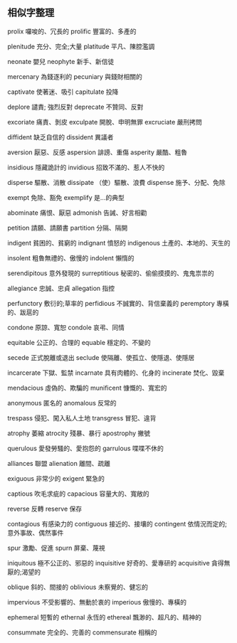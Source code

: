 ## 相似字整理
prolix   囉唆的、冗長的
prolific 豐富的、多產的

plenitude 充分、完全;大量
platitude 平凡、陳腔濫調

neonate  嬰兒
neophyte 新手、新信徒

mercenary 為錢逐利的
pecuniary 與錢財相關的

captivate  使著迷、吸引
capitulate 投降

deplore   譴責; 強烈反對
deprecate 不贊同、反對

excoriate  痛責、剝皮
exculpate  開脫、申明無罪
excruciate 嚴刑拷問

diffident 缺乏自信的
dissident 異議者

aversion  厭惡、反感
aspersion 誹謗、重傷
asperity  嚴酷、粗魯

insidious  隱藏詭計的
invidious  招致不滿的、惹人不快的

disperse   驅散、消散
dissipate （使）驅散、浪費
dispense   施予、分配、免除

exempt     免除、豁免
exemplify  是...的典型

abominate  痛恨、厭惡
admonish   告誡、好言相勸

petition   請願、請願書
partition  分隔、隔開

indigent   貧困的、貧窮的
indignant  憤怒的
indigenous 土產的、本地的、天生的

insolent 粗魯無禮的、傲慢的
indolent 懶惰的

serendipitous 意外發現的
surreptitious 秘密的、偷偷摸摸的、鬼鬼祟祟的

allegiance 忠誠、忠貞
allegation 指控

perfunctory 敷衍的;草率的
perfidious  不誠實的、背信棄義的 
peremptory  專橫的、跋扈的

condone 原諒、寬恕
condole 哀弔、同情

equitable 公正的、合理的
equable   穩定的、不變的

secede 正式脫離或退出
seclude 使隔離、使孤立、使隱退、使隱居

incarcerate 下獄、監禁
incarnate   具有肉體的、化身的
incinerate  焚化、毀棄

mendacious 虛偽的、欺騙的
munificent 慷慨的、寬宏的

anonymous 匿名的
anomalous 反常的

trespass   侵犯、闖入私人土地
transgress 冒犯、違背

atrophy    萎縮
atrocity   殘暴、暴行
apostrophy 撇號

querulous 愛發勞騷的、愛抱怨的
garrulous 喋喋不休的

alliances    聯盟
alienation   離間、疏離

exiguous  非常少的
exigent   緊急的

captious  吹毛求疵的
capacious 容量大的、寬敞的

reverse 反轉
reserve 保存

contagious 有感染力的
contiguous 接近的、接壤的
contingent 依情況而定的;意外事故、偶然事件

spur  激勵、促進
spurn 屏棄、蔑視

iniquitous 極不公正的、邪惡的
inquisitive 好奇的、愛專研的
acquisitive 貪得無厭的;渴望的

oblique   斜的、間接的
oblivious 未察覺的、健忘的

impervious 不受影響的、無動於衷的
imperious  傲慢的、專橫的

ephemeral 短暫的
ethernal  永恆的
ethereal  飄渺的、超凡的、精神的

consummate   完全的、完善的
commensurate 相稱的
